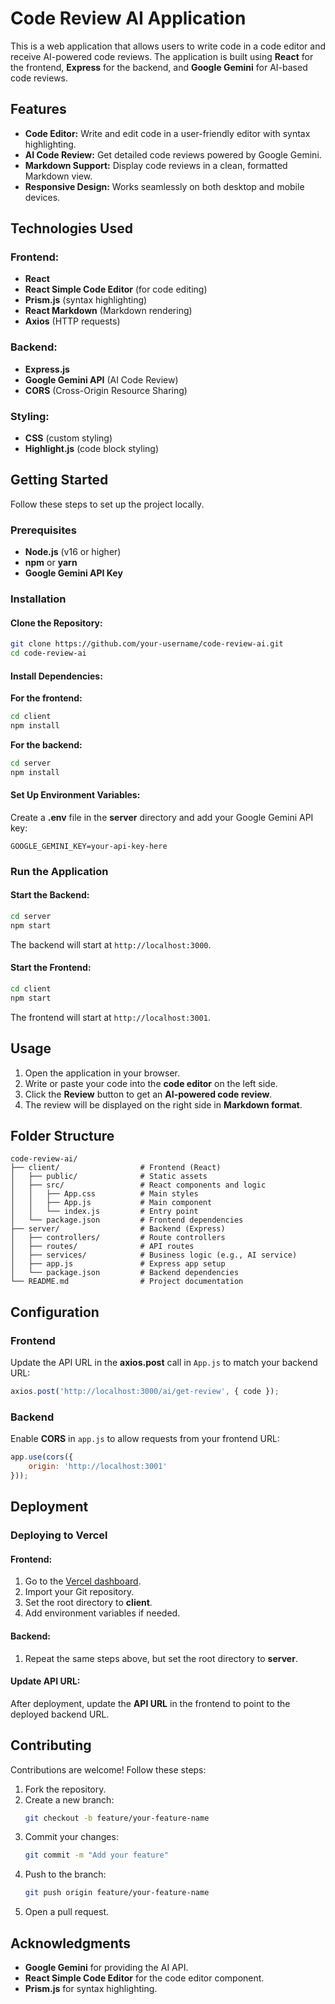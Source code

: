 # Code Review AI Application

This is a web application that allows users to write code in a code editor and receive AI-powered code reviews. The application is built using **React** for the frontend, **Express** for the backend, and **Google Gemini** for AI-based code reviews.

## Features

- **Code Editor:** Write and edit code in a user-friendly editor with syntax highlighting.
- **AI Code Review:** Get detailed code reviews powered by Google Gemini.
- **Markdown Support:** Display code reviews in a clean, formatted Markdown view.
- **Responsive Design:** Works seamlessly on both desktop and mobile devices.

## Technologies Used

### Frontend:

- **React**
- **React Simple Code Editor** (for code editing)
- **Prism.js** (syntax highlighting)
- **React Markdown** (Markdown rendering)
- **Axios** (HTTP requests)

### Backend:

- **Express.js**
- **Google Gemini API** (AI Code Review)
- **CORS** (Cross-Origin Resource Sharing)

### Styling:

- **CSS** (custom styling)
- **Highlight.js** (code block styling)

## Getting Started

Follow these steps to set up the project locally.

### Prerequisites

- **Node.js** (v16 or higher)
- **npm** or **yarn**
- **Google Gemini API Key**

### Installation

#### Clone the Repository:

```sh
git clone https://github.com/your-username/code-review-ai.git
cd code-review-ai
```

#### Install Dependencies:

**For the frontend:**

```sh
cd client
npm install
```

**For the backend:**

```sh
cd server
npm install
```

#### Set Up Environment Variables:

Create a **.env** file in the **server** directory and add your Google Gemini API key:

```env
GOOGLE_GEMINI_KEY=your-api-key-here
```

### Run the Application

#### Start the Backend:

```sh
cd server
npm start
```

The backend will start at `http://localhost:3000`.

#### Start the Frontend:

```sh
cd client
npm start
```

The frontend will start at `http://localhost:3001`.

## Usage

1. Open the application in your browser.
2. Write or paste your code into the **code editor** on the left side.
3. Click the **Review** button to get an **AI-powered code review**.
4. The review will be displayed on the right side in **Markdown format**.

## Folder Structure

```
code-review-ai/
├── client/                  # Frontend (React)
│   ├── public/              # Static assets
│   ├── src/                 # React components and logic
│   │   ├── App.css          # Main styles
│   │   ├── App.js           # Main component
│   │   └── index.js         # Entry point
│   └── package.json         # Frontend dependencies
├── server/                  # Backend (Express)
│   ├── controllers/         # Route controllers
│   ├── routes/              # API routes
│   ├── services/            # Business logic (e.g., AI service)
│   ├── app.js               # Express app setup
│   └── package.json         # Backend dependencies
└── README.md                # Project documentation
```

## Configuration

### Frontend

Update the API URL in the **axios.post** call in `App.js` to match your backend URL:

```js
axios.post('http://localhost:3000/ai/get-review', { code });
```

### Backend

Enable **CORS** in `app.js` to allow requests from your frontend URL:

```js
app.use(cors({
    origin: 'http://localhost:3001'
}));
```

## Deployment

### Deploying to Vercel

#### Frontend:

1. Go to the [Vercel dashboard](https://vercel.com/).
2. Import your Git repository.
3. Set the root directory to **client**.
4. Add environment variables if needed.

#### Backend:

1. Repeat the same steps above, but set the root directory to **server**.

#### Update API URL:

After deployment, update the **API URL** in the frontend to point to the deployed backend URL.

## Contributing

Contributions are welcome! Follow these steps:

1. Fork the repository.
2. Create a new branch:
   ```sh
   git checkout -b feature/your-feature-name
   ```
3. Commit your changes:
   ```sh
   git commit -m "Add your feature"
   ```
4. Push to the branch:
   ```sh
   git push origin feature/your-feature-name
   ```
5. Open a pull request.


## Acknowledgments

- **Google Gemini** for providing the AI API.
- **React Simple Code Editor** for the code editor component.
- **Prism.js** for syntax highlighting.

